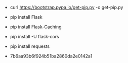
* curl https://bootstrap.pypa.io/get-pip.py -o get-pip.py
* pip install Flask
* pip install Flask-Caching
* pip install -U flask-cors
* pip install requests

* 7b6aa93b6f924b51ba2860da2e0142a1